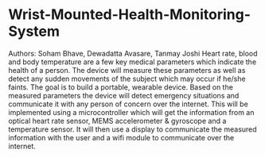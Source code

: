 # Wrist-Mounted-Health-Monitoring-System
Authors: Soham Bhave, Dewadatta Avasare, Tanmay Joshi
Heart rate, blood and body temperature are a few key medical parameters which indicate the health of a person. 
The device will measure these parameters as well as detect any sudden movements of the subject which may occur if he/she faints. The goal is to build a portable, wearable device. 
Based on the measured parameters the device will detect emergency situations and communicate it with any person of concern over the internet.
This will be implemented using a microcontroller which will get the information from an optical heart rate sensor, MEMS accelerometer & gyroscope and a temperature sensor. 
It will then use a display to communicate the measured information with the user and a wifi module to communicate over the internet.
